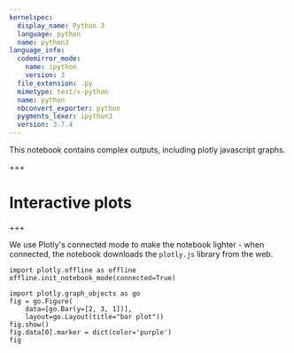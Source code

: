 ```yaml
---
kernelspec:
  display_name: Python 3
  language: python
  name: python3
language_info:
  codemirror_mode:
    name: ipython
    version: 3
  file_extension: .py
  mimetype: text/x-python
  name: python
  nbconvert_exporter: python
  pygments_lexer: ipython3
  version: 3.7.4
---
```


This notebook contains complex outputs, including plotly javascript graphs.

+++

# Interactive plots

+++

We use Plotly's connected mode to make the notebook lighter - when connected, the notebook downloads the `plotly.js` library from the web.

```{code-cell} ipython3
import plotly.offline as offline
offline.init_notebook_mode(connected=True)
```

```{code-cell} ipython3
import plotly.graph_objects as go
fig = go.Figure(
    data=[go.Bar(y=[2, 3, 1])],
    layout=go.Layout(title="bar plot"))
fig.show()
fig.data[0].marker = dict(color='purple')
fig
```
